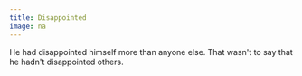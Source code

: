 ```yaml
---
title: Disappointed
image: na
---
```


He had disappointed himself more than anyone else. That wasn't to say that he hadn't disappointed others.
